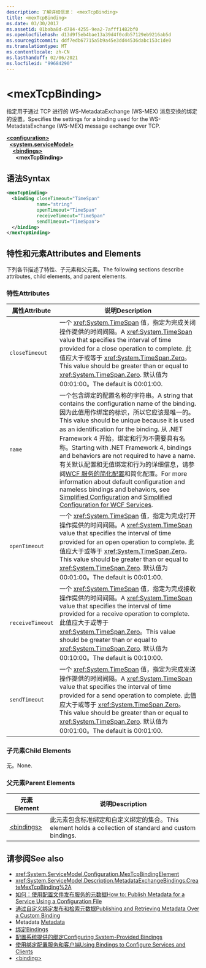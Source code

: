 ```yaml
---
description: 了解详细信息： <mexTcpBinding>
title: <mexTcpBinding>
ms.date: 03/30/2017
ms.assetid: 01baba8d-d784-4255-9ea2-7afff1482bf0
ms.openlocfilehash: d13d9f5eb4bae13a39d4f0cdb57129eb9216ab5d
ms.sourcegitcommit: ddf7edb67715a5b9a45e3dd44536dabc153c1de0
ms.translationtype: MT
ms.contentlocale: zh-CN
ms.lasthandoff: 02/06/2021
ms.locfileid: "99684290"
---
```

# \<mexTcpBinding>

<span data-ttu-id="d1c95-102">指定用于通过 TCP 进行的 WS-MetadataExchange (WS-MEX) 消息交换的绑定的设置。</span><span class="sxs-lookup"><span data-stu-id="d1c95-102">Specifies the settings for a binding used for the WS-MetadataExchange (WS-MEX) message exchange over TCP.</span></span>  
  
[**\<configuration>**](../configuration-element.md)\
&nbsp;&nbsp;[**\<system.serviceModel>**](system-servicemodel.md)\
&nbsp;&nbsp;&nbsp;&nbsp;[**\<bindings>**](bindings.md)\
&nbsp;&nbsp;&nbsp;&nbsp;&nbsp;&nbsp;**\<mexTcpBinding>**  
  
## <a name="syntax"></a><span data-ttu-id="d1c95-103">语法</span><span class="sxs-lookup"><span data-stu-id="d1c95-103">Syntax</span></span>  
  
```xml  
<mexTcpBinding>
  <binding closeTimeout="TimeSpan"
           name="string"
           openTimeout="TimeSpan"
           receiveTimeout="TimeSpan"
           sendTimeout="TimeSpan">
  </binding>
</mexTcpBinding>
```  
  
## <a name="attributes-and-elements"></a><span data-ttu-id="d1c95-104">特性和元素</span><span class="sxs-lookup"><span data-stu-id="d1c95-104">Attributes and Elements</span></span>  

 <span data-ttu-id="d1c95-105">下列各节描述了特性、子元素和父元素。</span><span class="sxs-lookup"><span data-stu-id="d1c95-105">The following sections describe attributes, child elements, and parent elements.</span></span>  
  
### <a name="attributes"></a><span data-ttu-id="d1c95-106">特性</span><span class="sxs-lookup"><span data-stu-id="d1c95-106">Attributes</span></span>  
  
|<span data-ttu-id="d1c95-107">属性</span><span class="sxs-lookup"><span data-stu-id="d1c95-107">Attribute</span></span>|<span data-ttu-id="d1c95-108">说明</span><span class="sxs-lookup"><span data-stu-id="d1c95-108">Description</span></span>|  
|---------------|-----------------|  
|`closeTimeout`|<span data-ttu-id="d1c95-109">一个 <xref:System.TimeSpan> 值，指定为完成关闭操作提供的时间间隔。</span><span class="sxs-lookup"><span data-stu-id="d1c95-109">A <xref:System.TimeSpan> value that specifies the interval of time provided for a close operation to complete.</span></span> <span data-ttu-id="d1c95-110">此值应大于或等于 <xref:System.TimeSpan.Zero>。</span><span class="sxs-lookup"><span data-stu-id="d1c95-110">This value should be greater than or equal to <xref:System.TimeSpan.Zero>.</span></span> <span data-ttu-id="d1c95-111">默认值为 00:01:00。</span><span class="sxs-lookup"><span data-stu-id="d1c95-111">The default is 00:01:00.</span></span>|  
|`name`|<span data-ttu-id="d1c95-112">一个包含绑定的配置名称的字符串。</span><span class="sxs-lookup"><span data-stu-id="d1c95-112">A string that contains the configuration name of the binding.</span></span> <span data-ttu-id="d1c95-113">因为此值用作绑定的标识，所以它应该是唯一的。</span><span class="sxs-lookup"><span data-stu-id="d1c95-113">This value should be unique because it is used as an identification for the binding.</span></span> <span data-ttu-id="d1c95-114">从 .NET Framework 4 开始，绑定和行为不需要具有名称。</span><span class="sxs-lookup"><span data-stu-id="d1c95-114">Starting with .NET Framework 4, bindings and behaviors are not required to have a name.</span></span> <span data-ttu-id="d1c95-115">有关默认配置和无值绑定和行为的详细信息，请参阅[WCF 服务的](../../../wcf/samples/simplified-configuration-for-wcf-services.md)[简化配置](../../../wcf/simplified-configuration.md)和简化配置。</span><span class="sxs-lookup"><span data-stu-id="d1c95-115">For more information about default configuration and nameless bindings and behaviors, see [Simplified Configuration](../../../wcf/simplified-configuration.md) and [Simplified Configuration for WCF Services](../../../wcf/samples/simplified-configuration-for-wcf-services.md).</span></span>|  
|`openTimeout`|<span data-ttu-id="d1c95-116">一个 <xref:System.TimeSpan> 值，指定为完成打开操作提供的时间间隔。</span><span class="sxs-lookup"><span data-stu-id="d1c95-116">A <xref:System.TimeSpan> value that specifies the interval of time provided for an open operation to complete.</span></span> <span data-ttu-id="d1c95-117">此值应大于或等于 <xref:System.TimeSpan.Zero>。</span><span class="sxs-lookup"><span data-stu-id="d1c95-117">This value should be greater than or equal to <xref:System.TimeSpan.Zero>.</span></span> <span data-ttu-id="d1c95-118">默认值为 00:01:00。</span><span class="sxs-lookup"><span data-stu-id="d1c95-118">The default is 00:01:00.</span></span>|  
|`receiveTimeout`|<span data-ttu-id="d1c95-119">一个 <xref:System.TimeSpan> 值，指定为完成接收操作提供的时间间隔。</span><span class="sxs-lookup"><span data-stu-id="d1c95-119">A <xref:System.TimeSpan> value that specifies the interval of time provided for a receive operation to complete.</span></span> <span data-ttu-id="d1c95-120">此值应大于或等于 <xref:System.TimeSpan.Zero>。</span><span class="sxs-lookup"><span data-stu-id="d1c95-120">This value should be greater than or equal to <xref:System.TimeSpan.Zero>.</span></span> <span data-ttu-id="d1c95-121">默认值为 00:10:00。</span><span class="sxs-lookup"><span data-stu-id="d1c95-121">The default is 00:10:00.</span></span>|  
|`sendTimeout`|<span data-ttu-id="d1c95-122">一个 <xref:System.TimeSpan> 值，指定为完成发送操作提供的时间间隔。</span><span class="sxs-lookup"><span data-stu-id="d1c95-122">A <xref:System.TimeSpan> value that specifies the interval of time provided for a send operation to complete.</span></span> <span data-ttu-id="d1c95-123">此值应大于或等于 <xref:System.TimeSpan.Zero>。</span><span class="sxs-lookup"><span data-stu-id="d1c95-123">This value should be greater than or equal to <xref:System.TimeSpan.Zero>.</span></span> <span data-ttu-id="d1c95-124">默认值为 00:01:00。</span><span class="sxs-lookup"><span data-stu-id="d1c95-124">The default is 00:01:00.</span></span>|  
  
### <a name="child-elements"></a><span data-ttu-id="d1c95-125">子元素</span><span class="sxs-lookup"><span data-stu-id="d1c95-125">Child Elements</span></span>  

 <span data-ttu-id="d1c95-126">无。</span><span class="sxs-lookup"><span data-stu-id="d1c95-126">None.</span></span>  
  
### <a name="parent-elements"></a><span data-ttu-id="d1c95-127">父元素</span><span class="sxs-lookup"><span data-stu-id="d1c95-127">Parent Elements</span></span>  
  
|<span data-ttu-id="d1c95-128">元素</span><span class="sxs-lookup"><span data-stu-id="d1c95-128">Element</span></span>|<span data-ttu-id="d1c95-129">说明</span><span class="sxs-lookup"><span data-stu-id="d1c95-129">Description</span></span>|  
|-------------|-----------------|  
|[\<bindings>](bindings.md)|<span data-ttu-id="d1c95-130">此元素包含标准绑定和自定义绑定的集合。</span><span class="sxs-lookup"><span data-stu-id="d1c95-130">This element holds a collection of standard and custom bindings.</span></span>|  
  
## <a name="see-also"></a><span data-ttu-id="d1c95-131">请参阅</span><span class="sxs-lookup"><span data-stu-id="d1c95-131">See also</span></span>

- <xref:System.ServiceModel.Configuration.MexTcpBindingElement>
- <xref:System.ServiceModel.Description.MetadataExchangeBindings.CreateMexTcpBinding%2A>
- [<span data-ttu-id="d1c95-132">如何：使用配置文件发布服务的元数据</span><span class="sxs-lookup"><span data-stu-id="d1c95-132">How to: Publish Metadata for a Service Using a Configuration File</span></span>](../../../wcf/feature-details/how-to-publish-metadata-for-a-service-using-a-configuration-file.md)
- [<span data-ttu-id="d1c95-133">通过自定义绑定发布和检索元数据</span><span class="sxs-lookup"><span data-stu-id="d1c95-133">Publishing and Retrieving Metadata Over a Custom Binding</span></span>](../../../wcf/extending/publishing-and-retrieving-metadata-over-a-custom-binding.md)
- <span data-ttu-id="d1c95-134">Metadata </span><span class="sxs-lookup"><span data-stu-id="d1c95-134">[Metadata](../../../wcf/feature-details/metadata.md)</span></span>
- [<span data-ttu-id="d1c95-135">绑定</span><span class="sxs-lookup"><span data-stu-id="d1c95-135">Bindings</span></span>](../../../wcf/bindings.md)
- [<span data-ttu-id="d1c95-136">配置系统提供的绑定</span><span class="sxs-lookup"><span data-stu-id="d1c95-136">Configuring System-Provided Bindings</span></span>](../../../wcf/feature-details/configuring-system-provided-bindings.md)
- [<span data-ttu-id="d1c95-137">使用绑定配置服务和客户端</span><span class="sxs-lookup"><span data-stu-id="d1c95-137">Using Bindings to Configure Services and Clients</span></span>](../../../wcf/using-bindings-to-configure-services-and-clients.md)
- [\<binding>](bindings.md)
